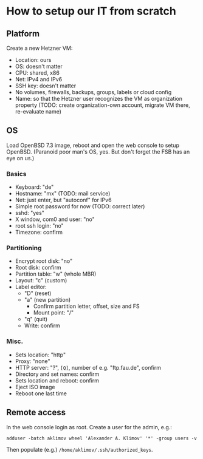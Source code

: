 # How to setup our IT from scratch

## Platform

Create a new Hetzner VM:

* Location: ours
* OS: doesn't matter
* CPU: shared, x86
* Net: IPv4 and IPv6
* SSH key: doesn't matter
* No volumes, firewalls, backups, groups, labels or cloud config
* Name: so that the Hetzner user recognizes the VM as organization property
  (TODO: create organization-own account, migrate VM there, re-evaluate name)

## OS

Load OpenBSD 7.3 image, reboot and open the web console to setup OpenBSD.
(Paranoid poor man's OS, yes. But don't forget the FSB has an eye on us.)

### Basics

* Keyboard: "de"
* Hostname: "mx" (TODO: mail service)
* Net: just enter, but "autoconf" for IPv6
* Simple root password for now (TODO: correct later)
* sshd: "yes"
* X window, com0 and user: "no"
* root ssh login: "no"
* Timezone: confirm

### Partitioning

* Encrypt root disk: "no"
* Root disk: confirm
* Partition table: "w" (whole MBR)
* Layout: "c" (custom)
* Label editor:
  * "D" (reset)
  * "a" (new partition)
    * Confirm partition letter, offset, size and FS
    * Mount point: "/"
  * "q" (quit)
  * Write: confirm

### Misc.

* Sets location: "http"
* Proxy: "none"
* HTTP server: "?", `[Q]`, number of e.g. "ftp.fau.de", confirm
* Directory and set names: confirm
* Sets location and reboot: confirm
* Eject ISO image
* Reboot one last time

## Remote access

In the web console login as root. Create a user for the admin, e.g.:

`adduser -batch aklimov wheel 'Alexander A. Klimov' '*' -group users -v`

Then populate (e.g.) `/home/aklimov/.ssh/authorized_keys`.
